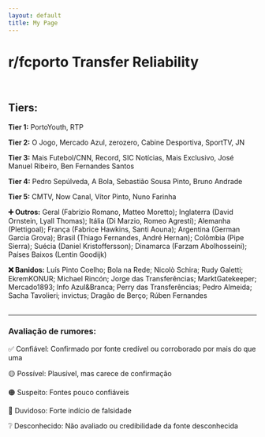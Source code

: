 ```yaml
---
layout: default
title: My Page
---
```


# r/fcporto Transfer Reliability<br><br>

## Tiers:<br>

**Tier 1:** PortoYouth, RTP

**Tier 2:** O Jogo, Mercado Azul, zerozero, Cabine Desportiva, SportTV, JN

**Tier 3:** Mais Futebol/CNN, Record, SIC Notícias, Mais Exclusivo, José Manuel Ribeiro, Ben Fernandes Santos

**Tier 4:** Pedro Sepúlveda, A Bola, Sebastião Sousa Pinto, Bruno Andrade

**Tier 5:** CMTV, Now Canal, Vítor Pinto, Nuno Farinha<br>


**➕ Outros:** Geral (Fabrizio Romano, Matteo Moretto); Inglaterra (David Ornstein, Lyall Thomas); Itália (Di Marzio, Romeo Agresti); Alemanha (Plettigoal); França (Fabrice Hawkins, Santi Aouna); Argentina (German Garcia Grova); Brasil (Thiago Fernandes, André Hernan); Colômbia (Pipe Sierra); Suécia (Daniel Kristoffersson); Dinamarca (Farzam Abolhosseini); Países Baixos (Lentin Goodijk)<br>


**❌ Banidos:** Luís Pinto Coelho; Bola na Rede; Nicolò Schira; Rudy Galetti; EkremKONUR; Michael Rincón; Jorge das Transferências; MarktGatekeeper; Mercado1893; Info Azul&Branca; Perry das Transferências; Pedro Almeida; Sacha Tavolieri; invictus; Dragão de Berço; Rúben Fernandes<br><br>

___



### Avaliação de rumores:<br>

✅ Confiável: Confirmado por fonte credível ou corroborado por mais do que uma

🟡 Possível: Plausível, mas carece de confirmação

🟠 Suspeito: Fontes pouco confiáveis

🔴 Duvidoso: Forte indício de falsidade

❔ Desconhecido: Não avaliado ou credibilidade da fonte desconhecida
